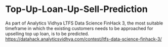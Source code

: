 # Top-Up-Loan-Up-Sell-Prediction
As part of Analytics Vidhya LTFS Data Science FinHack 3, the most suitable timeframe in which the existing customers needs to be approached for upselling top up loan, is to be predicted.
https://datahack.analyticsvidhya.com/contest/ltfs-data-science-finhack-3/
